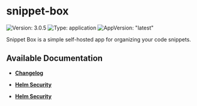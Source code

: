 # snippet-box

![Version: 3.0.5](https://img.shields.io/badge/Version-3.0.5-informational?style=flat-square) ![Type: application](https://img.shields.io/badge/Type-application-informational?style=flat-square) ![AppVersion: "latest"](https://img.shields.io/badge/AppVersion-"latest"-informational?style=flat-square)

Snippet Box is a simple self-hosted app for organizing your code snippets.

## Available Documentation

- [**Changelog**](CHANGELOG)

- [**Helm Security**](container-security)

- [**Helm Security**](helm-security)

